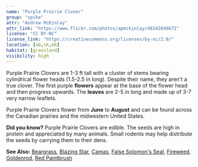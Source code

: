 ```yaml
---
name: "Purple Prairie Clover"
group: "spike"
attr: "Andrew McKinlay"
attr_link: "https://www.flickr.com/photos/apmckinlay/48342049672"
license: "CC BY-NC"
license_link: "https://creativecommons.org/licenses/by-nc/2.0/"
location: [ab,sk,mb]
habitat: [grassland]
visibility: high
---
```

Purple Prairie Clovers are 1-3 ft tall with a cluster of stems bearing cylindrical flower heads (1.5-2.5 in long). Despite their name, they aren't a true clover. The first purple **flowers** appear at the base of the flower head and then progress upwards. The **leaves** are 2-5 in long and made up of 3-7 very narrow leaflets.

Purple Prairie Clovers flower from **June** to **August** and can be found across the Canadian prairies and the midwestern United States.

**Did you know?** Purple Prairie Clovers are edible. The seeds are high in protein and appreciated by many animals. Small rodents may help distribute the seeds by carrying them to their dens.

<!-- generated, do not edit -->
**See Also:**
[Beargrass](/plants/beargras/),
[Blazing Star](/plants/blazstar/),
[Camas](/plants/camas/),
[False Solomon's Seal](/plants/falsesol/),
[Fireweed](/plants/fireweed/),
[Goldenrod](/plants/goldrod/),
[Red Paintbrush](/plants/redpaint/)
